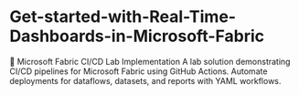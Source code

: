 # Get-started-with-Real-Time-Dashboards-in-Microsoft-Fabric
🔁 Microsoft Fabric CI/CD Lab Implementation A lab solution demonstrating CI/CD pipelines for Microsoft Fabric using GitHub Actions. Automate deployments for dataflows, datasets, and reports with YAML workflows.
